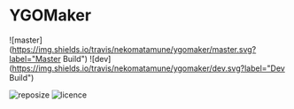 # YGOMaker

![master](https://img.shields.io/travis/nekomatamune/ygomaker/master.svg?label="Master Build")
![dev](https://img.shields.io/travis/nekomatamune/ygomaker/dev.svg?label="Dev Build")

![reposize](https://img.shields.io/github/repo-size/nekomatamune/ygomaker?label=Repo%20Size)
![licence](https://img.shields.io/github/license/nekomatamune/ygomaker)



